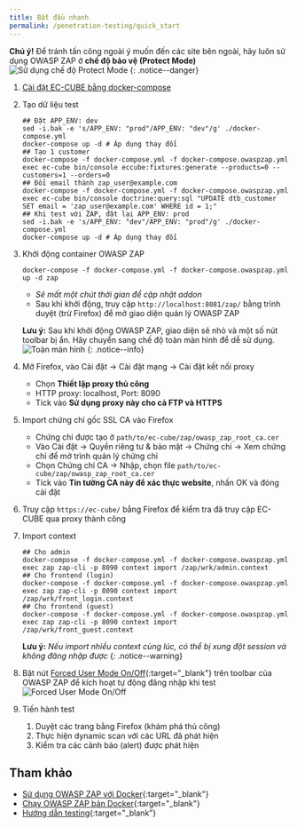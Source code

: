 ```yaml
---
title: Bắt đầu nhanh
permalink: /penetration-testing/quick_start
---
```


**Chú ý!** Để tránh tấn công ngoài ý muốn đến các site bên ngoài, hãy luôn sử dụng OWASP ZAP ở **chế độ bảo vệ (Protect Mode)**
![Sử dụng chế độ Protect Mode](/doc4-ec-cube-vn/images/penetration-testing/quick_start_protect_mode.png)
{: .notice--danger}

1. [Cài đặt EC-CUBE bằng docker-compose](https://thanpd-ptit.github.io/doc4-ec-cube-vn/quickstart/docker_compose_install)
1. Tạo dữ liệu test
    ```shell
    ## Đặt APP_ENV: dev
    sed -i.bak -e 's/APP_ENV: "prod"/APP_ENV: "dev"/g' ./docker-compose.yml
    docker-compose up -d # Áp dụng thay đổi
    ## Tạo 1 customer
    docker-compose -f docker-compose.yml -f docker-compose.owaspzap.yml exec ec-cube bin/console eccube:fixtures:generate --products=0 --customers=1 --orders=0
    ## Đổi email thành zap_user@example.com
    docker-compose -f docker-compose.yml -f docker-compose.owaspzap.yml exec ec-cube bin/console doctrine:query:sql "UPDATE dtb_customer SET email = 'zap_user@example.com' WHERE id = 1;"
    ## Khi test với ZAP, đặt lại APP_ENV: prod
    sed -i.bak -e 's/APP_ENV: "dev"/APP_ENV: "prod"/g' ./docker-compose.yml
    docker-compose up -d # Áp dụng thay đổi
    ```
1. Khởi động container OWASP ZAP
    ```shell
    docker-compose -f docker-compose.yml -f docker-compose.owaspzap.yml up -d zap
    ```
    - *Sẽ mất một chút thời gian để cập nhật addon*
    - Sau khi khởi động, truy cập `http://localhost:8081/zap/` bằng trình duyệt (trừ Firefox) để mở giao diện quản lý OWASP ZAP

    **Lưu ý:** Sau khi khởi động OWASP ZAP, giao diện sẽ nhỏ và một số nút toolbar bị ẩn. Hãy chuyển sang chế độ toàn màn hình để dễ sử dụng.
    ![Toàn màn hình](/doc4-ec-cube-vn/images/penetration-testing/quick_start_fullwindow.png)
    {: .notice--info}
1. Mở Firefox, vào Cài đặt → Cài đặt mạng → Cài đặt kết nối proxy
   - Chọn **Thiết lập proxy thủ công**
   - HTTP proxy: localhost, Port: 8090
   - Tick vào **Sử dụng proxy này cho cả FTP và HTTPS**
1. Import chứng chỉ gốc SSL CA vào Firefox
   - Chứng chỉ được tạo ở `path/to/ec-cube/zap/owasp_zap_root_ca.cer`
   - Vào Cài đặt → Quyền riêng tư & bảo mật → Chứng chỉ → Xem chứng chỉ để mở trình quản lý chứng chỉ
   - Chọn Chứng chỉ CA → Nhập, chọn file `path/to/ec-cube/zap/owasp_zap_root_ca.cer`
   - Tick vào **Tin tưởng CA này để xác thực website**, nhấn OK và đóng cài đặt
1. Truy cập `https://ec-cube/` bằng Firefox để kiểm tra đã truy cập EC-CUBE qua proxy thành công
1. Import context
    ```shell
    ## Cho admin
    docker-compose -f docker-compose.yml -f docker-compose.owaspzap.yml exec zap zap-cli -p 8090 context import /zap/wrk/admin.context
    ## Cho frontend (login)
    docker-compose -f docker-compose.yml -f docker-compose.owaspzap.yml exec zap zap-cli -p 8090 context import /zap/wrk/front_login.context
    ## Cho frontend (guest)
    docker-compose -f docker-compose.yml -f docker-compose.owaspzap.yml exec zap zap-cli -p 8090 context import /zap/wrk/front_guest.context
    ```
   **Lưu ý:** *Nếu import nhiều context cùng lúc, có thể bị xung đột session và không đăng nhập được*
   {: .notice--warning}
1. Bật nút [Forced User Mode On/Off](https://www.zaproxy.org/docs/desktop/ui/tltoolbar/#--forced-user-mode-on--off){:target="_blank"} trên toolbar của OWASP ZAP để kích hoạt tự động đăng nhập khi test
   ![Forced User Mode On/Off](/doc4-ec-cube-vn/images/penetration-testing/quick_start_forceusermode.png)
1. Tiến hành test
   1. Duyệt các trang bằng Firefox (khám phá thủ công)
   1. Thực hiện dynamic scan với các URL đã phát hiện
   1. Kiểm tra các cảnh báo (alert) được phát hiện


## Tham khảo

- [Sử dụng OWASP ZAP với Docker](https://pc.atsuhiro-me.net/entry/2019/08/19/011324){:target="_blank"}
- [Chạy OWASP ZAP bản Docker](https://qiita.com/koujimatsuda11/items/83558cd62c20141ebdda){:target="_blank"}
- [Hướng dẫn testing](https://owasp.org/www-pdf-archive/OTGv3Japanese.pdf){:target="_blank"}

